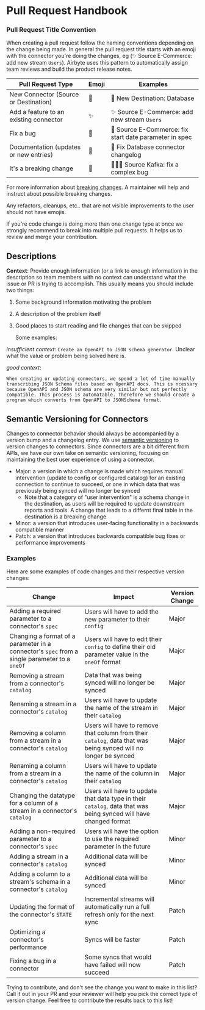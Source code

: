 # Pull Request Handbook

### Pull Request Title Convention

When creating a pull request follow the naming conventions depending on the change being made. In
general the pull request title starts with an emoji with the connector you're doing the changes, eg
(✨ Source E-Commerce: add new stream `Users`). Airbyte uses this pattern to automatically assign
team reviews and build the product release notes.

| Pull Request Type                      | Emoji | Examples                                               |
| -------------------------------------- | ----- | ------------------------------------------------------ |
| New Connector (Source or Destination)  | 🎉    | 🎉 New Destination: Database                           |
| Add a feature to an existing connector | ✨    | ✨ Source E-Commerce: add new stream `Users`           |
| Fix a bug                              | 🐛    | 🐛 Source E-Commerce: fix start date parameter in spec |
| Documentation (updates or new entries) | 📝    | 📝 Fix Database connector changelog                    |
| It's a breaking change                 | 🚨    | 🚨🚨🐛 Source Kafka: fix a complex bug                 |

For more information about [breaking changes](#breaking-changes-to-connectors). A maintainer will
help and instruct about possible breaking changes.

Any refactors, cleanups, etc.. that are not visible improvements to the user should not have emojis.

If you're code change is doing more than one change type at once we strongly recommend to break into
multiple pull requests. It helps us to review and merge your contribution.

## Descriptions

**Context**: Provide enough information \(or a link to enough information\) in the description so
team members with no context can understand what the issue or PR is trying to accomplish. This
usually means you should include two things:

1. Some background information motivating the problem
2. A description of the problem itself
3. Good places to start reading and file changes that can be skipped

   Some examples:

_insufficient context_: `Create an OpenAPI to JSON schema generator`. Unclear what the value or
problem being solved here is.

_good context_:

```text
When creating or updating connectors, we spend a lot of time manually transcribing JSON Schema files based on OpenAPI docs. This is ncessary because OpenAPI and JSON schema are very similar but not perfectly compatible. This process is automatable. Therefore we should create a program which converts from OpenAPI to JSONSchema format.
```

## Semantic Versioning for Connectors

Changes to connector behavior should always be accompanied by a version bump and a changelog entry.
We use [semantic versioning](https://semver.org/) to version changes to connectors. Since connectors
are a bit different from APIs, we have our own take on semantic versioning, focusing on maintaining
the best user experience of using a connector.

- Major: a version in which a change is made which requires manual intervention (update to config or
  configured catalog) for an existing connection to continue to succeed, or one in which data that
  was previously being synced will no longer be synced
  - Note that a category of "user intervention" is a schema change in the destination, as users will
    be required to update downstream reports and tools. A change that leads to a differnt final
    table in the destination is a breaking change
- Minor: a version that introduces user-facing functionality in a backwards compatible manner
- Patch: a version that introduces backwards compatible bug fixes or performance improvements

### Examples

Here are some examples of code changes and their respective version changes:

| Change                                                                                        | Impact                                                                                                           | Version Change |
| --------------------------------------------------------------------------------------------- | ---------------------------------------------------------------------------------------------------------------- | -------------- |
| Adding a required parameter to a connector's `spec`                                           | Users will have to add the new parameter to their `config`                                                       | Major          |
| Changing a format of a parameter in a connector's `spec` from a single parameter to a `oneOf` | Users will have to edit their `config` to define their old parameter value in the `oneOf` format                 | Major          |
| Removing a stream from a connector's `catalog`                                                | Data that was being synced will no longer be synced                                                              | Major          |
| Renaming a stream in a connector's `catalog`                                                  | Users will have to update the name of the stream in their `catalog`                                              | Major          |
| Removing a column from a stream in a connector's `catalog`                                    | Users will have to remove that column from their `catalog`, data that was being synced will no longer be synced  | Major          |
| Renaming a column from a stream in a connector's `catalog`                                    | Users will have to update the name of the column in their `catalog`                                              | Major          |
| Changing the datatype for a column of a stream in a connector's `catalog`                     | Users will have to update that data type in their `catalog`, data that was being synced will have changed format | Major          |
| Adding a non-required parameter to a connector's `spec`                                       | Users will have the option to use the required parameter in the future                                           | Minor          |
| Adding a stream in a connector's `catalog`                                                    | Additional data will be synced                                                                                   | Minor          |
| Adding a column to a stream's schema in a connector's `catalog`                               | Additional data will be synced                                                                                   | Minor          |
| Updating the format of the connector's `STATE`                                                | Incremental streams will automatically run a full refresh only for the next sync                                 | Patch          |
| Optimizing a connector's performance                                                          | Syncs will be faster                                                                                             | Patch          |
| Fixing a bug in a connector                                                                   | Some syncs that would have failed will now succeed                                                               | Patch          |

Trying to contribute, and don't see the change you want to make in this list? Call it out in your PR
and your reviewer will help you pick the correct type of version change. Feel free to contribute the
results back to this list!
